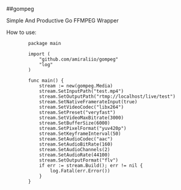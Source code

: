 ##gompeg

Simple And Productive Go FFMPEG Wrapper


How to use:
    
            package main
            
            import (
            	"github.com/amiraliio/gompeg"
            	"log"
            )
            
            func main() {
            	stream := new(gompeg.Media)
            	stream.SetInputPath("test.mp4")
            	stream.SetOutputPath("rtmp://localhost/live/test")
            	stream.SetNativeFramerateInput(true)
            	stream.SetVideoCodec("libx264")
            	stream.SetPreset("veryfast")
            	stream.SetVideoMaxBitrate(3000)
            	stream.SetBufferSize(6000)
            	stream.SetPixelFormat("yuv420p")
            	stream.SetKeyframeInterval(50)
            	stream.SetAudioCodec("aac")
            	stream.SetAudioBitRate(160)
            	stream.SetAudioChannels(2)
            	stream.SetAudioRate(44100)
            	stream.SetOutputFormat("flv")
            	if err := stream.Build(); err != nil {
            		log.Fatal(err.Error())
            	}
            }
            
            
 
            